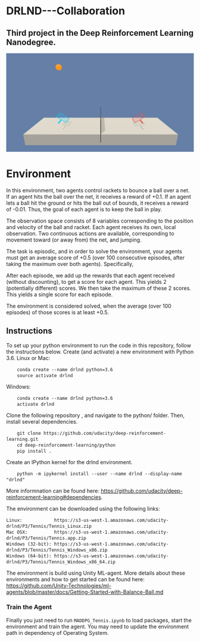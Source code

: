 # DRLND---Collaboration
## Third project in the Deep Reinforcement Learning Nanodegree.

![Tennis.](tennis.png)

# Environment
In this environment, two agents control rackets to bounce a ball over a net. If an agent hits the ball over the net, it receives a reward of +0.1. If an agent lets a ball hit the ground or hits the ball out of bounds, it receives a reward of -0.01. Thus, the goal of each agent is to keep the ball in play.

The observation space consists of 8 variables corresponding to the position and velocity of the ball and racket. Each agent receives its own, local observation. Two continuous actions are available, corresponding to movement toward (or away from) the net, and jumping.

The task is episodic, and in order to solve the environment, your agents must get an average score of +0.5 (over 100 consecutive episodes, after taking the maximum over both agents). Specifically,

After each episode, we add up the rewards that each agent received (without discounting), to get a score for each agent. This yields 2 (potentially different) scores. We then take the maximum of these 2 scores. This yields a single score for each episode.

The environment is considered solved, when the average (over 100 episodes) of those scores is at least +0.5.

## Instructions
To set up your python environment to run the code in this repository, follow the instructions below.
Create (and activate) a new environment with Python 3.6.
 Linux or Mac:
```
    conda create --name drlnd python=3.6
    source activate drlnd
```
  Windows:
```
    conda create --name drlnd python=3.6 
    activate drlnd
```
Clone the following repository , and navigate to the python/ folder. Then, install several dependencies.
```
    git clone https://github.com/udacity/deep-reinforcement-learning.git
    cd deep-reinforcement-learning/python
    pip install .
```
Create an IPython kernel for the drlnd environment.
```
    python -m ipykernel install --user --name drlnd --display-name "drlnd"
```
More informnation can be found here:
https://github.com/udacity/deep-reinforcement-learning#dependencies.

The environment can be downloaded using the following links:


    Linux:            https://s3-us-west-1.amazonaws.com/udacity-drlnd/P3/Tennis/Tennis_Linux.zip
    Mac OSX:          https://s3-us-west-1.amazonaws.com/udacity-drlnd/P3/Tennis/Tennis.app.zip
    Windows (32-bit): https://s3-us-west-1.amazonaws.com/udacity-drlnd/P3/Tennis/Tennis_Windows_x86.zip
    Windows (64-bit): https://s3-us-west-1.amazonaws.com/udacity-drlnd/P3/Tennis/Tennis_Windows_x86_64.zip



The environment is build using Unity ML-agent. More details about these environments and how to get started can be found here:
https://github.com/Unity-Technologies/ml-agents/blob/master/docs/Getting-Started-with-Balance-Ball.md

### Train the Agent
Finally you just need to run `MADDPG_Tennis.ipynb` to load packages, start the environment and train the agent. You may need to update the environment path in dependency of Operating System.
